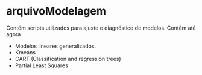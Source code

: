 #  arquivoModelagem
 Contém scripts utilizados para ajuste e diagnóstico de modelos. Contém até agora
 - Modelos lineares generalizados.
 - Kmeans
 - CART (Classification and regression trees)
 - Partial Least Squares 
